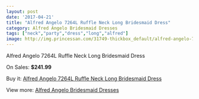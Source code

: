 ```yaml
---
layout: post
date: '2017-04-21'
title: "Alfred Angelo 7264L Ruffle Neck Long Bridesmaid Dress"
category: Alfred Angelo Bridesmaid Dresses
tags: ["neck","party","dress","long","alfred"]
image: http://img.princessan.com/31749-thickbox_default/alfred-angelo-7264l-ruffle-neck-long-bridesmaid-dress.jpg
---
```

Alfred Angelo 7264L Ruffle Neck Long Bridesmaid Dress

On Sales: **$241.99**
<a href="https://www.princessan.com/en/14447-alfred-angelo-7264l-ruffle-neck-long-bridesmaid-dress.html"><amp-img layout="responsive" width="600" height="600" src="//img.princessan.com/31749-thickbox_default/alfred-angelo-7264l-ruffle-neck-long-bridesmaid-dress.jpg" alt="Alfred Angelo 7264L Ruffle Neck Long Bridesmaid Dress 0" /></a>
<a href="https://www.princessan.com/en/14447-alfred-angelo-7264l-ruffle-neck-long-bridesmaid-dress.html"><amp-img layout="responsive" width="600" height="600" src="//img.princessan.com/31750-thickbox_default/alfred-angelo-7264l-ruffle-neck-long-bridesmaid-dress.jpg" alt="Alfred Angelo 7264L Ruffle Neck Long Bridesmaid Dress 1" /></a>

Buy it: [Alfred Angelo 7264L Ruffle Neck Long Bridesmaid Dress](https://www.princessan.com/en/14447-alfred-angelo-7264l-ruffle-neck-long-bridesmaid-dress.html "Alfred Angelo 7264L Ruffle Neck Long Bridesmaid Dress")

View more: [Alfred Angelo Bridesmaid Dresses](https://www.princessan.com/en/106- "Alfred Angelo Bridesmaid Dresses")